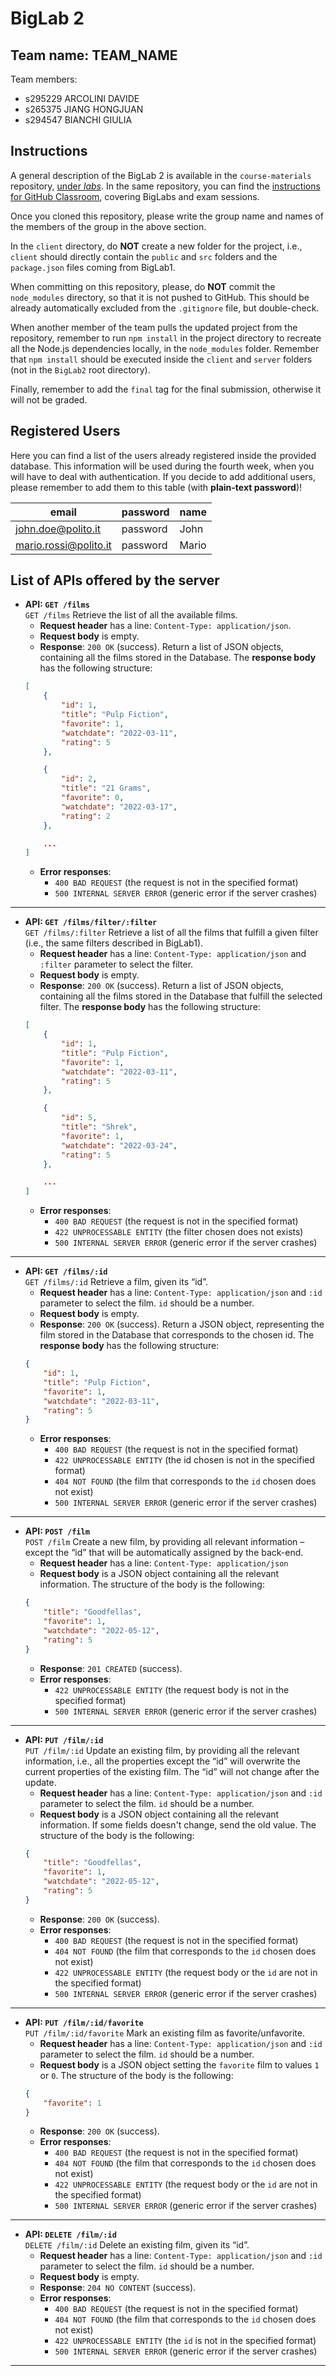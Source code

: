 # BigLab 2

## Team name: TEAM_NAME

Team members:
* s295229 ARCOLINI DAVIDE
* s265375 JIANG HONGJUAN
* s294547 BIANCHI GIULIA

## Instructions

A general description of the BigLab 2 is available in the `course-materials` repository, [under _labs_](https://polito-wa1-aw1-2022.github.io/materials/labs/BigLab2/BigLab2.pdf). In the same repository, you can find the [instructions for GitHub Classroom](https://polito-wa1-aw1-2022.github.io/materials/labs/GH-Classroom-BigLab-Instructions.pdf), covering BigLabs and exam sessions.

Once you cloned this repository, please write the group name and names of the members of the group in the above section.

In the `client` directory, do **NOT** create a new folder for the project, i.e., `client` should directly contain the `public` and `src` folders and the `package.json` files coming from BigLab1.

When committing on this repository, please, do **NOT** commit the `node_modules` directory, so that it is not pushed to GitHub.
This should be already automatically excluded from the `.gitignore` file, but double-check.

When another member of the team pulls the updated project from the repository, remember to run `npm install` in the project directory to recreate all the Node.js dependencies locally, in the `node_modules` folder.
Remember that `npm install` should be executed inside the `client` and `server` folders (not in the `BigLab2` root directory).

Finally, remember to add the `final` tag for the final submission, otherwise it will not be graded.

## Registered Users

Here you can find a list of the users already registered inside the provided database. This information will be used during the fourth week, when you will have to deal with authentication.
If you decide to add additional users, please remember to add them to this table (with **plain-text password**)!

| email | password | name |
|-------|----------|------|
| john.doe@polito.it | password | John |
| mario.rossi@polito.it | password | Mario |

## List of APIs offered by the server

- **API: `GET /films`**
\
    `GET /films`
    Retrieve the list of all the available films.
    - **Request header** has a line: `Content-Type: application/json`.
    - **Request body** is empty.
    - **Response**: `200 OK` (success). Return a list of JSON objects, containing all the films stored in the Database. The **response body** has the following structure:  
    ```JSON
    [
        {
            "id": 1,
            "title": "Pulp Fiction", 
            "favorite": 1,
            "watchdate": "2022-03-11",
            "rating": 5
        },

        {
            "id": 2,
            "title": "21 Grams", 
            "favorite": 0,
            "watchdate": "2022-03-17",
            "rating": 2
        },

        ...
    ]
    ```
    - **Error responses**: 
        - `400 BAD REQUEST` (the request is not in the specified format)
        - `500 INTERNAL SERVER ERROR` (generic error if the server crashes)    
---
- **API: `GET /films/filter/:filter`**
\
    `GET /films/:filter`
    Retrieve a list of all the films that fulfill a given filter (i.e., the same filters described in BigLab1).
    - **Request header** has a line: `Content-Type: application/json` and `:filter` parameter to select the filter.
    - **Request body** is empty.
    - **Response**: `200 OK` (success). Return a list of JSON objects, containing all the films stored in the Database that fulfill the selected filter. The **response body** has the following structure: 
    ```JSON
    [
        {
            "id": 1,
            "title": "Pulp Fiction", 
            "favorite": 1,
            "watchdate": "2022-03-11",
            "rating": 5
        },

        {
            "id": 5,
            "title": "Shrek", 
            "favorite": 1,
            "watchdate": "2022-03-24",
            "rating": 5
        },

        ...
    ]
    ```
    - **Error responses**: 
        - `400 BAD REQUEST` (the request is not in the specified format)
        - `422 UNPROCESSABLE ENTITY` (the filter chosen does not exists)
        - `500 INTERNAL SERVER ERROR` (generic error if the server crashes)  
---

- **API: `GET /films/:id`**
\
    `GET /films/:id`
    Retrieve a film, given its “id”.
    - **Request header** has a line: `Content-Type: application/json` and `:id` parameter to select the film. `id` should be a number.
    - **Request body** is empty.
    - **Response**: `200 OK` (success). Return a JSON object, representing the film stored in the Database that corresponds to the chosen id. The **response body** has the following structure: 
    ```JSON
    {
        "id": 1,
        "title": "Pulp Fiction", 
        "favorite": 1,
        "watchdate": "2022-03-11",
        "rating": 5
    }
    ```
    - **Error responses**: 
        - `400 BAD REQUEST` (the request is not in the specified format)
        - `422 UNPROCESSABLE ENTITY` (the id chosen is not in the specified format)
        - `404 NOT FOUND` (the film that corresponds to the `id` chosen does not exist)
        - `500 INTERNAL SERVER ERROR` (generic error if the server crashes) 
---

- **API: `POST /film`**
\
    `POST /film`
    Create a new film, by providing all relevant information – except the “id” that will be automatically assigned by the back-end.
    - **Request header** has a line: `Content-Type: application/json`
    - **Request body** is a JSON object containing all the relevant information. The structure of the body is the following: 
    ```JSON
    {
        "title": "Goodfellas", 
        "favorite": 1,
        "watchdate": "2022-05-12",
        "rating": 5
    }
    ```
    - **Response**: `201 CREATED` (success).
    - **Error responses**: 
        - `422 UNPROCESSABLE ENTITY` (the request body is not in the specified format)
        - `500 INTERNAL SERVER ERROR` (generic error if the server crashes) 
---

- **API: `PUT /film/:id`**
\
    `PUT /film/:id`
    Update an existing film, by providing all the relevant information, i.e., all the properties except the “id” will overwrite the current properties of the existing film. The “id” will not change after the update.
    - **Request header** has a line: `Content-Type: application/json` and `:id` parameter to select the film. `id` should be a number.
    - **Request body** is a JSON object containing all the relevant information. If some fields doesn't change, send the old value. The structure of the body is the following: 
    ```JSON
    {
        "title": "Goodfellas", 
        "favorite": 1,
        "watchdate": "2022-05-12",
        "rating": 5
    }
    ```
    - **Response**: `200 OK` (success).
    - **Error responses**: 
        - `400 BAD REQUEST` (the request is not in the specified format)
        - `404 NOT FOUND` (the film that corresponds to the `id` chosen does not exist)
        - `422 UNPROCESSABLE ENTITY` (the request body or the `id` are not in the specified format)
        - `500 INTERNAL SERVER ERROR` (generic error if the server crashes) 
---

- **API: `PUT /film/:id/favorite`**
\
    `PUT /film/:id/favorite`
    Mark an existing film as favorite/unfavorite.
    - **Request header** has a line: `Content-Type: application/json` and `:id` parameter to select the film. `id` should be a number.
    - **Request body** is a JSON object setting the `favorite` film to values `1` or `0`. The structure of the body is the following: 
    ```JSON
    {
        "favorite": 1
    }
    ```
    - **Response**: `200 OK` (success).
    - **Error responses**: 
        - `400 BAD REQUEST` (the request is not in the specified format)
        - `404 NOT FOUND` (the film that corresponds to the `id` chosen does not exist)
        - `422 UNPROCESSABLE ENTITY` (the request body or the `id` are not in the specified format)
        - `500 INTERNAL SERVER ERROR` (generic error if the server crashes) 
---

- **API: `DELETE /film/:id`**
\
    `DELETE /film/:id`
    Delete an existing film, given its “id”.
    - **Request header** has a line: `Content-Type: application/json` and `:id` parameter to select the film. `id` should be a number.
    - **Request body** is empty.
    - **Response**: `204 NO CONTENT` (success).
    - **Error responses**: 
        - `400 BAD REQUEST` (the request is not in the specified format)
        - `404 NOT FOUND` (the film that corresponds to the `id` chosen does not exist)
        - `422 UNPROCESSABLE ENTITY` (the `id` is not in the specified format)
        - `500 INTERNAL SERVER ERROR` (generic error if the server crashes) 
---